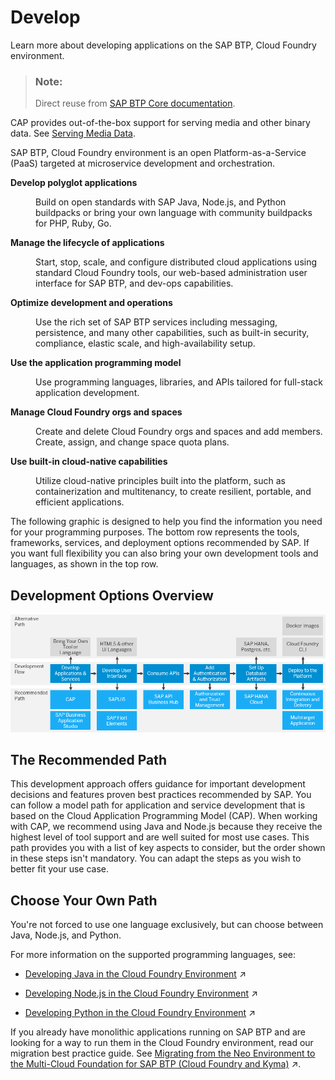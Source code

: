 <!-- loio58df1d6d44c44f83a7f925dcc8384b13 -->

# Develop

Learn more about developing applications on the SAP BTP, Cloud Foundry environment.

> ### Note:  
> Direct reuse from [SAP BTP Core documentation](https://help.sap.com/docs/btp/sap-business-technology-platform/development-in-cloud-foundry-environment?version=Cloud).



<a name="loio58df1d6d44c44f83a7f925dcc8384b13__section_jms_z5d_53b"/>


CAP provides out-of-the-box support for serving media and other binary data. See [Serving Media Data](https://cap.cloud.sap/docs/guides/providing-services#serving-media-data).

SAP BTP, Cloud Foundry environment is an open Platform-as-a-Service \(PaaS\) targeted at microservice development and orchestration.


<dl>
<dt><b>

Develop polyglot applications 

</b></dt>
<dd>

Build on open standards with SAP Java, Node.js, and Python buildpacks or bring your own language with community buildpacks for PHP, Ruby, Go.



</dd><dt><b>

Manage the lifecycle of applications 

</b></dt>
<dd>

Start, stop, scale, and configure distributed cloud applications using standard Cloud Foundry tools, our web-based administration user interface for SAP BTP, and dev-ops capabilities.



</dd><dt><b>

Optimize development and operations 

</b></dt>
<dd>

Use the rich set of SAP BTP services including messaging, persistence, and many other capabilities, such as built-in security, compliance, elastic scale, and high-availability setup.



</dd><dt><b>

Use the application programming model 

</b></dt>
<dd>

Use programming languages, libraries, and APIs tailored for full-stack application development.



</dd><dt><b>

Manage Cloud Foundry orgs and spaces 

</b></dt>
<dd>

Create and delete Cloud Foundry orgs and spaces and add members. Create, assign, and change space quota plans.



</dd><dt><b>

Use built-in cloud-native capabilities 

</b></dt>
<dd>

Utilize cloud-native principles built into the platform, such as containerization and multitenancy, to create resilient, portable, and efficient applications.



</dd>
</dl>



The following graphic is designed to help you find the information you need for your programming purposes. The bottom row represents the tools, frameworks, services, and deployment options recommended by SAP. If you want full flexibility you can also bring your own development tools and languages, as shown in the top row.



<a name="loio58df1d6d44c44f83a7f925dcc8384b13__section_wqt_z5l_tnb"/>

## Development Options Overview

![](images/Image_Map_Development_Options_Overview_d716bab.png)



<a name="loio58df1d6d44c44f83a7f925dcc8384b13__section_ifw_4vl_tnb"/>

## The Recommended Path

This development approach offers guidance for important development decisions and features proven best practices recommended by SAP. You can follow a model path for application and service development that is based on the Cloud Application Programming Model \(CAP\). When working with CAP, we recommend using Java and Node.js because they receive the highest level of tool support and are well suited for most use cases. This path provides you with a list of key aspects to consider, but the order shown in these steps isn't mandatory. You can adapt the steps as you wish to better fit your use case.



<a name="loio58df1d6d44c44f83a7f925dcc8384b13__section_skx_qfs_4nb"/>

## Choose Your Own Path

You're not forced to use one language exclusively, but can choose between Java, Node.js, and Python.

For more information on the supported programming languages, see:

-   [Developing Java in the Cloud Foundry Environment](https://help.sap.com/viewer/65de2977205c403bbc107264b8eccf4b/Validation/en-US/a3f90069d6cd41da82f34a6123d82ce6.html "Find selected information for Java development on SAP BTP, Cloud Foundry and references to more detailed sources.") :arrow_upper_right:

-   [Developing Node.js in the Cloud Foundry Environment](https://help.sap.com/viewer/65de2977205c403bbc107264b8eccf4b/Validation/en-US/3a7a0bece0d044eca59495965d8a0237.html "This section offers selected information for Node.js development on SAP BTP, Cloud Foundry and references to more detailed sources.") :arrow_upper_right:

-   [Developing Python in the Cloud Foundry Environment](https://help.sap.com/viewer/65de2977205c403bbc107264b8eccf4b/Validation/en-US/acf8f49356d047fbb1a4d04dcec3fd36.html "This section offers selected information for Python development on the SAP BTP, Cloud Foundry environment and references to more detailed sources.") :arrow_upper_right:




If you already have monolithic applications running on SAP BTP and are looking for a way to run them in the Cloud Foundry environment, read our migration best practice guide. See [Migrating from the Neo Environment to the Multi-Cloud Foundation for SAP BTP (Cloud Foundry and Kyma)](https://help.sap.com/viewer/b017fc4f944e4eb5b31501b3d1b6a1f0/Validation/en-US/aae4e0ae1cdf434b908c3c8cf3ea942a.html "Learn why and how to migrate scenarios from the Neo environment to the multi-cloud foundation for SAP BTP. This guide is for SAP Business Technology Platform (SAP BTP) customers with scenarios in the Neo environment that need to move to the multi-cloud foundation, including the Cloud Foundry environment or the Kyma environment.") :arrow_upper_right:.

